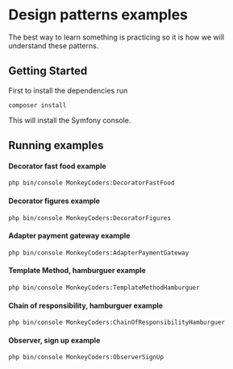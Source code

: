 # Design patterns examples
The best way to learn something is practicing so it is how we will understand these patterns. 
## Getting Started
First to install the dependencies run
```
composer install
```
This will install the Symfony console.
## Running examples 
#### Decorator fast food example
```
php bin/console MonkeyCoders:DecoratorFastFood
```
#### Decorator figures example
```
php bin/console MonkeyCoders:DecoratorFigures
```
#### Adapter payment gateway example
```
php bin/console MonkeyCoders:AdapterPaymentGateway
```
#### Template Method, hamburguer example
```
php bin/console MonkeyCoders:TemplateMethodHamburguer
```
#### Chain of responsibility, hamburguer example
```
php bin/console MonkeyCoders:ChainOfResponsibilityHamburguer
```
#### Observer, sign up example
```
php bin/console MonkeyCoders:ObserverSignUp
```

